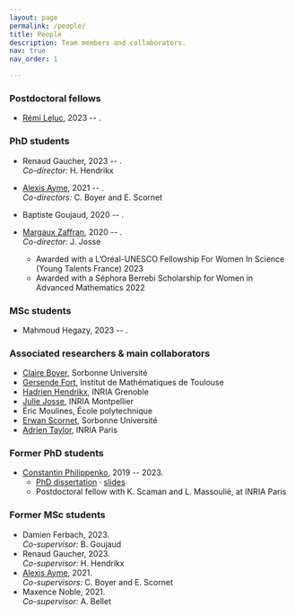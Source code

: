 ```yaml
---
layout: page
permalink: /people/
title: People
description: Team members and collaborators.
nav: true
nav_order: 1

---
```


### Postdoctoral fellows

- [Rémi Leluc](https://remileluc.github.io/), 2023 -- .

### PhD students

- Renaud Gaucher, 2023 -- .  
_Co-director:_ H. Hendrikx

- [Alexis Ayme](https://alexisayme.github.io/), 2021 -- .  
_Co-directors:_ C. Boyer and E. Scornet

- Baptiste Goujaud, 2020 -- .

- [Margaux Zaffran](https://mzaffran.github.io/), 2020 -- .  
_Co-director:_ J. Josse
    - Awarded with a L’Oréal-UNESCO Fellowship For Women In Science (Young Talents France) 2023
    - Awarded with a Séphora Berrebi Scholarship for Women in Advanced Mathematics 2022  

### MSc students

- Mahmoud Hegazy, 2023 -- .

### Associated researchers & main collaborators

- [Claire Boyer](https://perso.lpsm.paris/~cboyer/), Sorbonne Université
- [Gersende Fort](https://perso.math.univ-toulouse.fr/gfort/), Institut de Mathématiques de Toulouse
- [Hadrien Hendrikx](https://www.di.ens.fr/hadrien.hendrikx/), INRIA Grenoble
- [Julie Josse](http://juliejosse.com/), INRIA Montpellier
- Éric Moulines, École polytechnique
- [Erwan Scornet](https://erwanscornet.github.io/), Sorbonne Université
- [Adrien Taylor](https://adrientaylor.github.io/), INRIA Paris

### Former PhD students

- [Constantin Philippenko](https://philipco.github.io/), 2019 -- 2023.
    - [PhD dissertation](https://philipco.github.io/files/PhD/thesis_constantin_philippenko.pdf) · [slides](https://philipco.github.io/files/PhD/2023_09-thesis_defense.pdf)
    - Postdoctoral fellow with K. Scaman and L. Massoulié, at INRIA Paris

### Former MSc students

- Damien Ferbach, 2023.  
_Co-supervisor:_ B. Goujaud
- Renaud Gaucher, 2023.  
_Co-supervisor:_ H. Hendrikx
- [Alexis Ayme](https://alexisayme.github.io/), 2021.  
_Co-supervisors:_ C. Boyer and E. Scornet
- Maxence Noble, 2021.  
_Co-supervisor:_ A. Bellet
